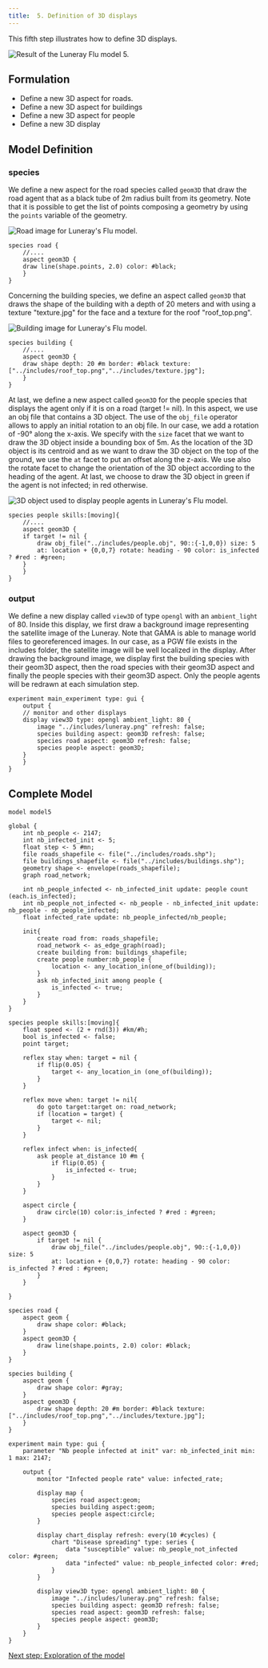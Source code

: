 ```yaml
---
title:  5. Definition of 3D displays
---
```


This fifth step illustrates how to define 3D displays.

![Result of the Luneray Flu model 5.](/resources/images/tutorials/luneray5.png)


## Formulation

* Define a new 3D aspect for roads.
* Define a new 3D aspect for buildings
* Define a new 3D aspect for people
* Define a new 3D display 


## Model Definition

### species

We define a new aspect for the road species called `geom3D` that draw the road agent that as a black tube of 2m radius built from its geometry. Note that it is possible to get the list of points composing a geometry by using the `points` variable of the geometry. 

![Road image for Luneray's Flu model.](/resources/images/tutorials/roads_display.png)

```
species road {
    //....
    aspect geom3D {
	draw line(shape.points, 2.0) color: #black;
    }
}
```

Concerning the building species, we define an aspect called `geom3D` that draws the shape of the building with a depth of 20 meters and with using a texture "texture.jpg" for the face and a texture for the roof "roof\_top.png".

![Building image for Luneray's Flu model.](/resources/images/tutorials/buildings_display.png)

```
species building {
    //....
    aspect geom3D {
	draw shape depth: 20 #m border: #black texture: ["../includes/roof_top.png","../includes/texture.jpg"];
    }
}
```

At last, we define a new aspect called `geom3D` for the people species that displays the agent only if it is on a road (target != nil). In this aspect, we use an obj file that contains a 3D object. The use of the `obj_file` operator allows to apply an initial rotation to an obj file. In our case, we add a rotation of -90° along the x-axis. We specify with the `size` facet that we want to draw the 3D object inside a bounding box of 5m. As the location of the 3D object is its centroid and as we want to draw the 3D object on the top of the ground, we use the `at` facet to put an offset along the z-axis. We use also the rotate facet to change the orientation of the 3D object according to the heading of the agent. At last, we choose to draw the 3D object in green if the agent is not infected; in red otherwise.

![3D object used to display people agents in Luneray's Flu model.](/resources/images/tutorials/people_display.png)

```
species people skills:[moving]{		
    //....
    aspect geom3D {
	if target != nil {
	    draw obj_file("../includes/people.obj", 90::{-1,0,0}) size: 5
		at: location + {0,0,7} rotate: heading - 90 color: is_infected ? #red : #green;
	}
    }
}
```

### output

We define a new display called `view3D` of type `opengl` with an `ambient_light` of 80. Inside this display, we first draw a background image representing the satellite image of the Luneray. Note that GAMA is able to manage world files to georeferenced images. In our case, as a PGW file exists in the includes folder, the satellite image will be well localized in the display. After drawing the background image, we display first the building species with their geom3D aspect, then the road species with their geom3D aspect and finally the people species with their geom3D aspect. Only the people agents will be redrawn at each simulation step.


```
experiment main_experiment type: gui {
    output {
    // monitor and other displays	
	display view3D type: opengl ambient_light: 80 {
	    image "../includes/luneray.png" refresh: false; 
	    species building aspect: geom3D refresh: false;
	    species road aspect: geom3D refresh: false;
	    species people aspect: geom3D; 
	}
    }
}
```

## Complete Model

```
model model5

global {
    int nb_people <- 2147;
    int nb_infected_init <- 5;
    float step <- 5 #mn;
    file roads_shapefile <- file("../includes/roads.shp");
    file buildings_shapefile <- file("../includes/buildings.shp");
    geometry shape <- envelope(roads_shapefile);    
    graph road_network;
    
    int nb_people_infected <- nb_infected_init update: people count (each.is_infected);
    int nb_people_not_infected <- nb_people - nb_infected_init update: nb_people - nb_people_infected;
    float infected_rate update: nb_people_infected/nb_people;
      
    init{
        create road from: roads_shapefile;
        road_network <- as_edge_graph(road);        
        create building from: buildings_shapefile;
        create people number:nb_people {
            location <- any_location_in(one_of(building));                
        }
        ask nb_infected_init among people {
            is_infected <- true;
        }
    }
}

species people skills:[moving]{        
    float speed <- (2 + rnd(3)) #km/#h;
    bool is_infected <- false;
    point target;
    
    reflex stay when: target = nil {
        if flip(0.05) {
            target <- any_location_in (one_of(building));
        }
    }
        
    reflex move when: target != nil{
        do goto target:target on: road_network;
        if (location = target) {
            target <- nil;
        } 
    }

    reflex infect when: is_infected{
        ask people at_distance 10 #m {
            if flip(0.05) {
                is_infected <- true;
            }
        }
    }
    
    aspect circle {
        draw circle(10) color:is_infected ? #red : #green;
    }
    
    aspect geom3D {
        if target != nil {
            draw obj_file("../includes/people.obj", 90::{-1,0,0}) size: 5
            at: location + {0,0,7} rotate: heading - 90 color: is_infected ? #red : #green;
        }
    }
    
}

species road {
    aspect geom {
        draw shape color: #black;
    }
    aspect geom3D {
        draw line(shape.points, 2.0) color: #black;
    }
}

species building {
    aspect geom {
        draw shape color: #gray;
    }
    aspect geom3D {
        draw shape depth: 20 #m border: #black texture:["../includes/roof_top.png","../includes/texture.jpg"];
    }
}

experiment main type: gui {
    parameter "Nb people infected at init" var: nb_infected_init min: 1 max: 2147;

    output {
        monitor "Infected people rate" value: infected_rate;
        
        display map {
            species road aspect:geom;
            species building aspect:geom;
            species people aspect:circle;            
        }
        
        display chart_display refresh: every(10 #cycles) {
            chart "Disease spreading" type: series {
                data "susceptible" value: nb_people_not_infected color: #green;
                data "infected" value: nb_people_infected color: #red;
            }
        }

        display view3D type: opengl ambient_light: 80 {
            image "../includes/luneray.png" refresh: false; 
            species building aspect: geom3D refresh: false;
            species road aspect: geom3D refresh: false;
            species people aspect: geom3D; 
        }
    }
}
```

[Next step: Exploration of the model](LuneraysFlu_step6)
